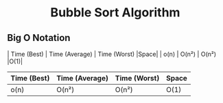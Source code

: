 <h1 align = center>Bubble Sort Algorithm</h1>

<h2>Big O Notation</h2>

| Time (Best)      | Time (Average) | Time (Worst)     |Space|
| o(n)      | O(n²)       | O(n²)   |O(1)|

| Time (Best) | Time (Average)  | Time (Worst) | Space |
| --------- | --------- | --------- | --------- |
|  o(n)      | O(n²)       | O(n²)   |O(1)|

